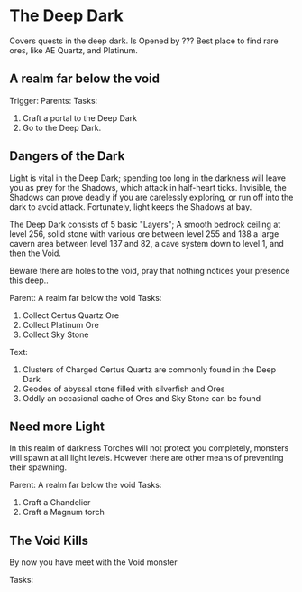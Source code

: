 The Deep Dark
=============
Covers quests in the deep dark. Is Opened by ??? Best place to find rare ores, like AE Quartz, and Platinum.


A realm far below the void
--------------------------

Trigger:
Parents:
Tasks:
 1. Craft a portal to the Deep Dark
 2. Go to the Deep Dark.


Dangers of the Dark
-------------------
Light is vital in the Deep Dark; spending too long in the darkness will leave you as prey for the Shadows, which attack in half-heart ticks. Invisible, the Shadows can prove deadly if you are carelessly exploring, or run off into the dark to avoid attack. Fortunately, light keeps the Shadows at bay. 

The Deep Dark consists of 5 basic "Layers"; A smooth bedrock ceiling at level 256, solid stone with various ore between level 255 and 138 a large cavern area between level 137 and 82, a cave system down to level 1, and then the Void.

Beware there are holes to the void, pray that nothing notices your presence this deep..

Parent: A realm far below the void
Tasks:
 1. Collect Certus Quartz Ore
 2. Collect Platinum Ore
 3. Collect Sky Stone

Text:
 1. Clusters of Charged Certus Quartz are commonly found in the Deep Dark 
 2. Geodes of abyssal stone filled with silverfish and Ores
 3. Oddly an occasional cache of Ores and Sky Stone can be found

Need more Light
---------------
In this realm of darkness Torches will not protect you completely, monsters will spawn at all light levels. However there are other means of preventing their spawning.

Parent: A realm far below the void
Tasks:
 1. Craft a Chandelier
 2. Craft a Magnum torch
 
 
The Void Kills
--------------
By now you have meet with the Void monster

Tasks:

